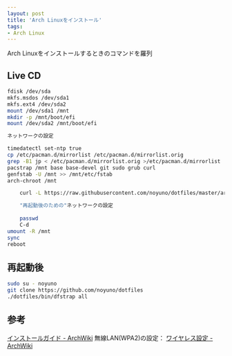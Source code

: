 ```yaml
---
layout: post
title: 'Arch Linuxをインストール'
tags:
- Arch Linux
---
```


Arch Linuxをインストールするときのコマンドを羅列

## Live CD

~~~sh
fdisk /dev/sda
mkfs.msdos /dev/sda1
mkfs.ext4 /dev/sda2
mount /dev/sda1 /mnt
mkdir -p /mnt/boot/efi
mount /dev/sda2 /mnt/boot/efi

ネットワークの設定

timedatectl set-ntp true
cp /etc/pacman.d/mirrorlist /etc/pacman.d/mirrorlist.orig
grep -B1 jp < /etc/pacman.d/mirrorlist.orig >/etc/pacman.d/mirrorlist
pacstrap /mnt base base-devel git sudo grub curl
genfstab -U /mnt >> /mnt/etc/fstab
arch-chroot /mnt

    curl -L https://raw.githubusercontent.com/noyuno/dotfiles/master/arch/bin/archconfig | bash -s hostname username

    "再起動後のための"ネットワークの設定
    
    passwd
    C-d
umount -R /mnt
sync
reboot
~~~

## 再起動後

~~~sh
sudo su - noyuno
git clone https://github.com/noyuno/dotfiles
./dotfiles/bin/dfstrap all
~~~

## 参考

[インストールガイド - ArchWiki](https://wiki.archlinux.jp/index.php/%E3%82%A4%E3%83%B3%E3%82%B9%E3%83%88%E3%83%BC%E3%83%AB%E3%82%AC%E3%82%A4%E3%83%89)
無線LAN(WPA2)の設定：
[ワイヤレス設定 - ArchWiki](https://wiki.archlinux.jp/index.php/%E3%83%AF%E3%82%A4%E3%83%A4%E3%83%AC%E3%82%B9%E8%A8%AD%E5%AE%9A#.E6.89.8B.E5.8B.95.E3.82.BB.E3.83.83.E3.83.88.E3.82.A2.E3.83.83.E3.83.97)


